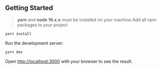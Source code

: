 ## Getting Started

> **yarn** and **node 16.x.x** must be installed on your machine
> Add all npm packages to your project

```bash
yarn install
```

Run the development server:

```bash
yarn dev
```

Open [http://localhost:3000](http://localhost:3000) with your browser to see the result.
